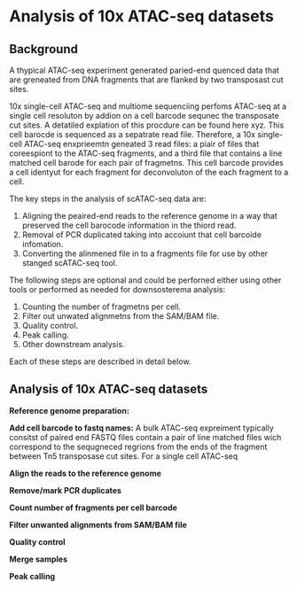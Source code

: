 # Analysis of 10x ATAC-seq datasets

## Background

A thypical ATAC-seq experiment generated paried-end quenced data that
are greneated from DNA fragments that are flanked by two transposast 
cut sites. 

10x single-cell ATAC-seq and multiome sequenciing perfoms ATAC-seq at a
single cell resoluton by addion on a cell barcode sequnec the
transposate cut sites. A detatiled explation of this
procdure can be found here xyz. This cell barocde is sequenced as a 
sepatrate read file. Therefore, a 10x single-cell ATAC-seq enxprieemtn
geneated 3 read files: a piair of files that coreespiont to the
ATAC-seq fragments, and a third file that contains a line matched cell
barode for each pair of fragmetns. This cell barcode provides a cell
identyut for each fragment for deconvoluton of the each fragment to a
cell. 

The key steps in the analysis of scATAC-seq data are: 
1. Aligning the peaired-end reads to the reference genome in a way that
preserved the cell barocode information in the thiord read.
2. Removal of PCR duplicated taking into accoiunt that cell barcoide
infomation. 
3. Converting the alinmened file in to a fragments file for use by other
stanged scATAC-seq tool.

The following steps are optional and could be perforned either using
other tools or performed as needed for downsosterema analysis:
1. Counting the number of fragmetns per cell.
2. Filter out unwated alignmetns from the SAM/BAM file. 
3. Quality control.
4. Peak calling.
5. Other downstream analysis.

Each of these steps are described in detail below.

## Analysis of 10x ATAC-seq datasets
**Reference genome preparation:**


**Add cell barcode to fastq names:** 
A bulk ATAC-seq expreiment typically consitst of paired end FASTQ files
contain a pair of line matched files wich correspond to the sequgneced
regrions from the ends of the fragment between Tn5 transposase cut
sites. For a single cell ATAC-seq   


**Align the reads to the reference genome**

**Remove/mark PCR duplicates**

**Count number of fragments per cell barcode**

**Filter unwanted alignments from SAM/BAM file**

**Quality control**

**Merge samples**

**Peak calling**
